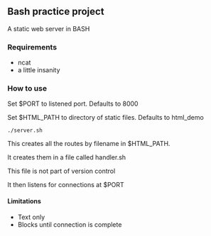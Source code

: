 ## Bash practice project
A static web server in BASH

### Requirements
* ncat
* a little insanity

### How to use
Set $PORT to listened port. Defaults to 8000

Set $HTML_PATH to directory of static files. Defaults to html_demo


```
./server.sh
```
This creates all the routes by filename in $HTML_PATH. 

It creates them in a file called handler.sh

This file is not part of version control

It then listens for connections at $PORT

#### Limitations
* Text only
* Blocks until connection is complete

